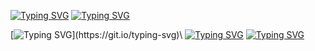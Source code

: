 [![Typing SVG](https://readme-typing-svg.demolab.com?font=Fira+Code&size=25&duration=10000&pause=1300&color=461D67&background=38BFA20F&multiline=true&random=false&width=435&lines=%F0%9F%90%88%E2%80%8D%E2%AC%9BHI+THERE%2C+I'M+YELENA!+%F0%9F%90%BE%F0%9F%90%BE)](https://git.io/typing-svg)
[![Typing SVG](https://readme-typing-svg.demolab.com?font=Fira+Code&size=22&duration=10000&pause=1300&color=461D67&background=38BFA20F&multiline=true&repeat=false&random=false&width=435&lines=Data+analyst)](https://git.io/typing-svg)

[![Typing SVG](https://readme-typing-svg.demolab.com?font=Fira+Code&weight=900&size=19&duration=10000&pause=1300&color=461D67&background=38BFA20F&multiline=true&repeat=false&random=false&width=700&lines=My+%F0%9F%8E%AF+is+turning+complex+analyses+into+crystal-clear+insights.)](https://git.io/typing-svg)\
[![Typing SVG](https://readme-typing-svg.demolab.com?font=Fira+Code&weight=900&size=19&duration=10000&pause=1300&color=461D67&background=38BFA20F&multiline=true&repeat=false&random=false&width=700&lines=Passionate+about+creating+informative+and+visually+appealing+data%F0%9F%93%88)](https://git.io/typing-svg)
[![Typing SVG](https://readme-typing-svg.demolab.com?font=Fira+Code&weight=900&size=19&duration=10000&pause=1300&color=461D67&background=38BFA20F&multiline=true&repeat=false&random=false&width=700&lines=%F0%9F%A7%B0%3A+Python%2C+SQL%2C+Tableau+and+always+eager+to+explore+new+tools)](https://git.io/typing-svg)





<!--
**BlackCat213/BlackCat213** is a ✨ _special_ ✨ repository because its `README.md` (this file) appears on your GitHub profile.

Here are some ideas to get you started:

- 🔭 I’m currently working on ...
- 🌱 I’m currently learning ...
- 👯 I’m looking to collaborate on ...
- 🤔 I’m looking for help with ...
- 💬 Ask me about ...
- 📫 How to reach me: ...
- 😄 Pronouns: ...
- ⚡ Fun fact: ...
-->
